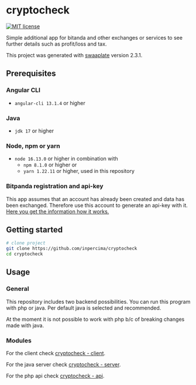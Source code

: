 # cryptocheck

[![MIT license](https://img.shields.io/badge/license-MIT-blue.svg)](./LICENSE.md)

Simple additional app for bitanda and other exchanges or services to see further details such as profit/loss and tax.

This project was generated with [swaaplate](https://github.com/inpercima/swaaplate) version 2.3.1.

## Prerequisites

### Angular CLI

* `angular-cli 13.1.4` or higher

### Java

* `jdk 17` or higher

### Node, npm or yarn

* `node 16.13.0` or higher in combination with
  * `npm 8.1.0` or higher or
  * `yarn 1.22.11` or higher, used in this repository

### Bitpanda registration and api-key

This app assumes that an account has already been created and data has been exchanged.
Therefore use this account to generate an api-key with it.
[Here you get the information how it works.](https://support.bitpanda.com/hc/en-us/articles/360000727459-Bitpanda-API-Key-and-price-ticker-API)

## Getting started

```bash
# clone project
git clone https://github.com/inpercima/cryptocheck
cd cryptocheck
```

## Usage

### General

This repository includes two backend possibilities.
You can run this program with php or java.
Per default java is selected and recommended.

At the moment it is not possible to work with php b/c of breaking changes made with java.

### Modules

For the client check [cryptocheck - client](./client).

For the java server check [cryptocheck - server](./server).

For the php api check [cryptocheck - api](./api).
